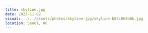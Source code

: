 ```yaml
---
title: skyline.jpg
date: 2023-11-02
visual: ../../assets/photos/skyline-jpg/skyline-b84c064b0b.jpg
location: Seoul, KR
---
```

